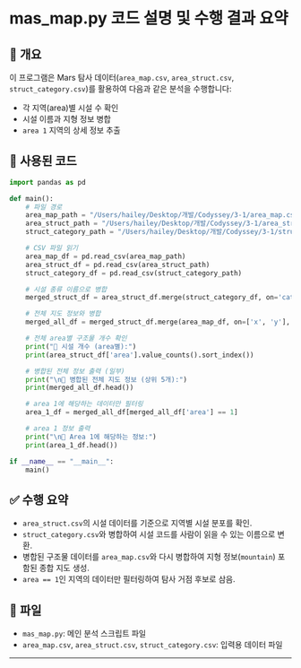 # mas_map.py 코드 설명 및 수행 결과 요약

## 📌 개요
이 프로그램은 Mars 탐사 데이터(`area_map.csv`, `area_struct.csv`, `struct_category.csv`)를 활용하여 다음과 같은 분석을 수행합니다:
- 각 지역(area)별 시설 수 확인
- 시설 이름과 지형 정보 병합
- `area 1` 지역의 상세 정보 추출

## 🧾 사용된 코드

```python
import pandas as pd

def main():
    # 파일 경로
    area_map_path = "/Users/hailey/Desktop/개발/Codyssey/3-1/area_map.csv"
    area_struct_path = "/Users/hailey/Desktop/개발/Codyssey/3-1/area_struct.csv"
    struct_category_path = "/Users/hailey/Desktop/개발/Codyssey/3-1/struct_category.csv"

    # CSV 파일 읽기
    area_map_df = pd.read_csv(area_map_path)
    area_struct_df = pd.read_csv(area_struct_path)
    struct_category_df = pd.read_csv(struct_category_path)

    # 시설 종류 이름으로 병합
    merged_struct_df = area_struct_df.merge(struct_category_df, on='category', how='left')

    # 전체 지도 정보와 병합
    merged_all_df = merged_struct_df.merge(area_map_df, on=['x', 'y'], how='left')

    # 전체 area별 구조물 개수 확인
    print("🔹 시설 개수 (area별):")
    print(area_struct_df['area'].value_counts().sort_index())

    # 병합된 전체 정보 출력 (일부)
    print("\n🔹 병합된 전체 지도 정보 (상위 5개):")
    print(merged_all_df.head())

    # area 1에 해당하는 데이터만 필터링
    area_1_df = merged_all_df[merged_all_df['area'] == 1]

    # area 1 정보 출력
    print("\n🔹 Area 1에 해당하는 정보:")
    print(area_1_df.head())

if __name__ == "__main__":
    main()
```

## ✅ 수행 요약

- `area_struct.csv`의 시설 데이터를 기준으로 지역별 시설 분포를 확인.
- `struct_category.csv`와 병합하여 시설 코드를 사람이 읽을 수 있는 이름으로 변환.
- 병합된 구조물 데이터를 `area_map.csv`와 다시 병합하여 지형 정보(`mountain`) 포함된 종합 지도 생성.
- `area == 1`인 지역의 데이터만 필터링하여 탐사 거점 후보로 삼음.

## 📁 파일

- `mas_map.py`: 메인 분석 스크립트 파일
- `area_map.csv`, `area_struct.csv`, `struct_category.csv`: 입력용 데이터 파일

---
